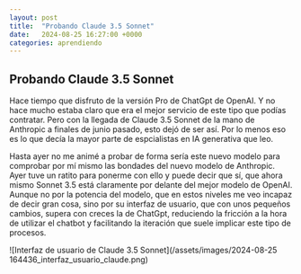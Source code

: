 ```yaml
---
layout: post
title:  "Probando Claude 3.5 Sonnet"
date:   2024-08-25 16:27:00 +0000
categories: aprendiendo
---
```

## Probando Claude 3.5 Sonnet

Hace tiempo que disfruto de la versión Pro de ChatGpt de OpenAI. Y no hace mucho estaba claro que era el mejor servicio de este tipo que podías contratar. Pero con la llegada de Claude 3.5 Sonnet de la mano de Anthropic a finales de junio pasado, esto dejó de ser así. Por lo menos eso es lo que decía la mayor parte de espcialistas en IA generativa que leo.

Hasta ayer no me animé a probar de forma sería este nuevo modelo para comprobar por mí mismo las bondades del nuevo modelo de Anthropic. Ayer tuve un ratito para ponerme con ello y puede decir que sí, que ahora mismo Sonnet 3.5 está claramente por delante del mejor modelo de OpenAI. Aunque no por la potencia del modelo, que en estos niveles me veo incapaz de decir gran cosa, sino por su interfaz de usuario, que con unos pequeños cambios, supera con creces la de ChatGpt, reduciendo la fricción a la hora de utilizar el chatbot y facilitando la iteración que suele implicar este tipo de procesos.


![Interfaz de usuario de Claude 3.5 Sonnet](/assets/images/2024-08-25 164436_interfaz_usuario_claude.png)




